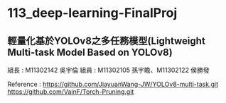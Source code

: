 # 113_deep-learning-FinalProj

## 輕量化基於YOLOv8之多任務模型(Lightweight Multi-task Model Based on YOLOv8)

組長 : M11302142 吳宇倫
組員 : M11302105 孫宇瞻、M11302122 侯勝發 

Reference : 
https://github.com/JiayuanWang-JW/YOLOv8-multi-task.git
https://github.com/VainF/Torch-Pruning.git
